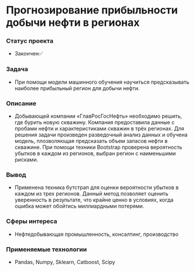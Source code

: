 # Прогнозирование прибыльности добычи нефти в регионах

### Статус проекта
- Закончен✅

### Задача  
- При помощи модели машинного обучения научиться предсказывать наиболее прибыльный регион для добычи нефти.

### Описание
- Добывающей компании «ГлавРосГосНефть» необходимо решить, где бурить новую скважину. Компания предоставила данные с пробами нефти и характеристиками скважин в трёх регионах. Для решения задачи произведен разведочный анализ данных и обучена модель, плозволяющая предсказать объем запасов нефти в скважине. При помощи техники Bootstrap проверена вероятность убытков в каждом из регионов, выбран регион с наименьшими рисками. 

### Вывод
- Применена техника бутстрап для оценки вероятности убытков в каждом из трех регионов. Данный метод позволяет оценить уверенность в результате, что крайне ценно в условиях, когда ошибка может обойтись миллиардными потерями. 

### Сферы интереса
- Нефтедобывающая промышленность, консалтинг, производство

### Применяемые технологии
- Pandas, Numpy, Sklearn, Catboost, Scipy

